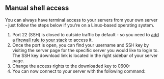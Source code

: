 <!-- post: -->


## Manual shell access

You can always have terminal access to your servers from your own server - just follow the steps below if you're on a Linux-based operating system.

1.  Port 22 (SSH) is closed to outside traffic by default - so you need to [add a firewall rule to your stack](/managing-your-stack/stack-network-settings) to access it.
2.  Once the port is open, you can find your username and SSH key by visiting the server page for the specific server you would like to login to. The SSH key download link is located in the right sidebar of your server page.
3.  Change the access rights to the downloaded key to 0600:
4.  You can now connect to your server with the following command:

